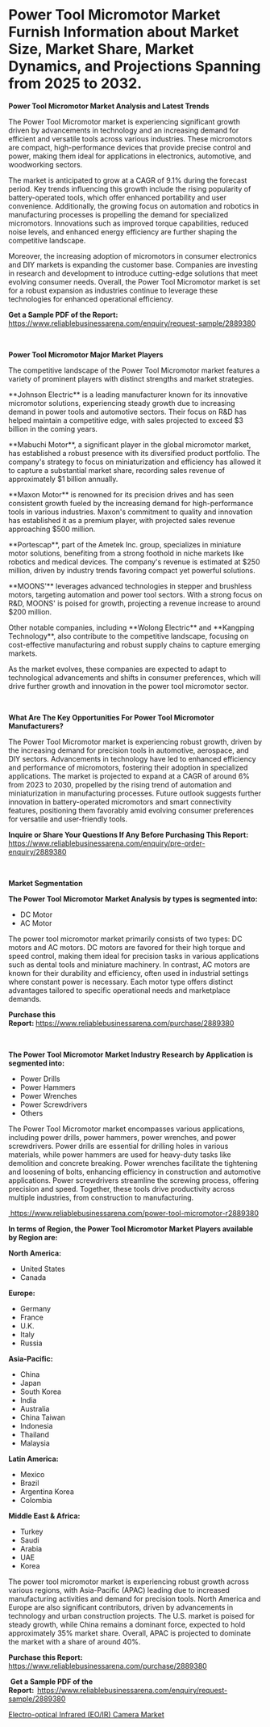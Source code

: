 <p><h1>Power Tool Micromotor Market Furnish Information about Market Size, Market Share, Market Dynamics, and Projections Spanning from 2025 to 2032.</h1></p><p><strong>Power Tool Micromotor Market Analysis and Latest Trends</strong></p>
<p><p>The Power Tool Micromotor market is experiencing significant growth driven by advancements in technology and an increasing demand for efficient and versatile tools across various industries. These micromotors are compact, high-performance devices that provide precise control and power, making them ideal for applications in electronics, automotive, and woodworking sectors.</p><p>The market is anticipated to grow at a CAGR of 9.1% during the forecast period. Key trends influencing this growth include the rising popularity of battery-operated tools, which offer enhanced portability and user convenience. Additionally, the growing focus on automation and robotics in manufacturing processes is propelling the demand for specialized micromotors. Innovations such as improved torque capabilities, reduced noise levels, and enhanced energy efficiency are further shaping the competitive landscape.</p><p>Moreover, the increasing adoption of micromotors in consumer electronics and DIY markets is expanding the customer base. Companies are investing in research and development to introduce cutting-edge solutions that meet evolving consumer needs. Overall, the Power Tool Micromotor market is set for a robust expansion as industries continue to leverage these technologies for enhanced operational efficiency.</p></p>
<p><strong>Get a Sample PDF of the Report:&nbsp;</strong> <a href="https://www.reliablebusinessarena.com/enquiry/request-sample/2889380?utm_campaign=2518&utm_medium=2&utm_source=Github&utm_content=ia&utm_term=14032025&utm_id=power-tool-micromotor">https://www.reliablebusinessarena.com/enquiry/request-sample/2889380</a></p>
<p>&nbsp;</p>
<p><strong>Power Tool Micromotor Major Market Players</strong></p>
<p><p>The competitive landscape of the Power Tool Micromotor market features a variety of prominent players with distinct strengths and market strategies.</p><p>**Johnson Electric** is a leading manufacturer known for its innovative micromotor solutions, experiencing steady growth due to increasing demand in power tools and automotive sectors. Their focus on R&D has helped maintain a competitive edge, with sales projected to exceed $3 billion in the coming years.</p><p>**Mabuchi Motor**, a significant player in the global micromotor market, has established a robust presence with its diversified product portfolio. The company's strategy to focus on miniaturization and efficiency has allowed it to capture a substantial market share, recording sales revenue of approximately $1 billion annually.</p><p>**Maxon Motor** is renowned for its precision drives and has seen consistent growth fueled by the increasing demand for high-performance tools in various industries. Maxon's commitment to quality and innovation has established it as a premium player, with projected sales revenue approaching $500 million.</p><p>**Portescap**, part of the Ametek Inc. group, specializes in miniature motor solutions, benefiting from a strong foothold in niche markets like robotics and medical devices. The company's revenue is estimated at $250 million, driven by industry trends favoring compact yet powerful solutions.</p><p>**MOONS'** leverages advanced technologies in stepper and brushless motors, targeting automation and power tool sectors. With a strong focus on R&D, MOONS' is poised for growth, projecting a revenue increase to around $200 million.</p><p>Other notable companies, including **Wolong Electric** and **Kangping Technology**, also contribute to the competitive landscape, focusing on cost-effective manufacturing and robust supply chains to capture emerging markets.</p><p>As the market evolves, these companies are expected to adapt to technological advancements and shifts in consumer preferences, which will drive further growth and innovation in the power tool micromotor sector.</p></p>
<p>&nbsp;</p>
<p><strong>What Are The Key Opportunities For Power Tool Micromotor Manufacturers?</strong></p>
<p><p>The Power Tool Micromotor market is experiencing robust growth, driven by the increasing demand for precision tools in automotive, aerospace, and DIY sectors. Advancements in technology have led to enhanced efficiency and performance of micromotors, fostering their adoption in specialized applications. The market is projected to expand at a CAGR of around 6% from 2023 to 2030, propelled by the rising trend of automation and miniaturization in manufacturing processes. Future outlook suggests further innovation in battery-operated micromotors and smart connectivity features, positioning them favorably amid evolving consumer preferences for versatile and user-friendly tools.</p></p>
<p><strong>Inquire or Share Your Questions If Any Before Purchasing This Report:</strong> <a href="https://www.reliablebusinessarena.com/enquiry/pre-order-enquiry/2889380?utm_campaign=2518&utm_medium=2&utm_source=Github&utm_content=ia&utm_term=14032025&utm_id=power-tool-micromotor">https://www.reliablebusinessarena.com/enquiry/pre-order-enquiry/2889380</a></p>
<p>&nbsp;</p>
<p><strong>Market Segmentation</strong></p>
<p><strong>The Power Tool Micromotor Market Analysis by types is segmented into:</strong></p>
<p><ul><li>DC Motor</li><li>AC Motor</li></ul></p>
<p><p>The power tool micromotor market primarily consists of two types: DC motors and AC motors. DC motors are favored for their high torque and speed control, making them ideal for precision tasks in various applications such as dental tools and miniature machinery. In contrast, AC motors are known for their durability and efficiency, often used in industrial settings where constant power is necessary. Each motor type offers distinct advantages tailored to specific operational needs and marketplace demands.</p></p>
<p><strong>Purchase this Report:&nbsp;</strong><a href="https://www.reliablebusinessarena.com/purchase/2889380?utm_campaign=2518&utm_medium=2&utm_source=Github&utm_content=ia&utm_term=14032025&utm_id=power-tool-micromotor">https://www.reliablebusinessarena.com/purchase/2889380</a></p>
<p>&nbsp;</p>
<p><strong>The Power Tool Micromotor Market Industry Research by Application is segmented into:</strong></p>
<p><ul><li>Power Drills</li><li>Power Hammers</li><li>Power Wrenches</li><li>Power Screwdrivers</li><li>Others</li></ul></p>
<p><p>The Power Tool Micromotor market encompasses various applications, including power drills, power hammers, power wrenches, and power screwdrivers. Power drills are essential for drilling holes in various materials, while power hammers are used for heavy-duty tasks like demolition and concrete breaking. Power wrenches facilitate the tightening and loosening of bolts, enhancing efficiency in construction and automotive applications. Power screwdrivers streamline the screwing process, offering precision and speed. Together, these tools drive productivity across multiple industries, from construction to manufacturing.</p></p>
<p><a href="https://www.reliablebusinessarena.com/power-tool-micromotor-r2889380?utm_campaign=2518&utm_medium=2&utm_source=Github&utm_content=ia&utm_term=14032025&utm_id=power-tool-micromotor">&nbsp;https://www.reliablebusinessarena.com/power-tool-micromotor-r2889380</a></p>
<p><strong>In terms of Region, the Power Tool Micromotor Market Players available by Region are:</strong></p>
<p>
    <p> <strong> North America: </strong>
        <ul>
            <li>United States</li>
            <li>Canada</li>
        </ul>
        </p> 
    <p> <strong> Europe: </strong>
        <ul>
            <li>Germany</li>
            <li>France</li>
            <li>U.K.</li>
            <li>Italy</li>
            <li>Russia</li>
        </ul>
        </p> 
    <p> <strong> Asia-Pacific: </strong>
        <ul>
            <li>China</li>
            <li>Japan</li>
            <li>South Korea</li>
            <li>India</li>
            <li>Australia</li>
            <li>China Taiwan</li>
            <li>Indonesia</li>
            <li>Thailand</li>
            <li>Malaysia</li>
        </ul>
        </p> 
    <p> <strong> Latin America: </strong>
        <ul>
            <li>Mexico</li>
            <li>Brazil</li>
            <li>Argentina Korea</li>
            <li>Colombia</li>
        </ul>
        </p> 
    <p> <strong> Middle East & Africa: </strong>
        <ul>
            <li>Turkey</li>
            <li>Saudi</li>
            <li>Arabia</li>
            <li>UAE</li>
            <li>Korea</li>
        </ul>
    </p>
    </p>
<p><p>The power tool micromotor market is experiencing robust growth across various regions, with Asia-Pacific (APAC) leading due to increased manufacturing activities and demand for precision tools. North America and Europe are also significant contributors, driven by advancements in technology and urban construction projects. The U.S. market is poised for steady growth, while China remains a dominant force, expected to hold approximately 35% market share. Overall, APAC is projected to dominate the market with a share of around 40%.</p></p>
<p><strong>Purchase this Report: </strong><a href="https://www.reliablebusinessarena.com/purchase/2889380?utm_campaign=2518&utm_medium=2&utm_source=Github&utm_content=ia&utm_term=14032025&utm_id=power-tool-micromotor">https://www.reliablebusinessarena.com/purchase/2889380</a></p>
<p>&nbsp;<strong>Get a Sample PDF of the Report:&nbsp;&nbsp;</strong><a href="https://www.reliablebusinessarena.com/enquiry/request-sample/2889380?utm_campaign=2518&utm_medium=2&utm_source=Github&utm_content=ia&utm_term=14032025&utm_id=power-tool-micromotor">https://www.reliablebusinessarena.com/enquiry/request-sample/2889380</a></p>
<p><strong></strong></p>
<p><p><a href="https://github.com/suleimannichelle7/Market-Research-Report-List-1/blob/main/electro-optical-infrared-eoir-camera-market.md?utm_campaign=2518&utm_medium=2&utm_source=Github&utm_content=ia&utm_term=14032025&utm_id=power-tool-micromotor">Electro-optical Infrared (EO/IR) Camera Market</a></p></p>
